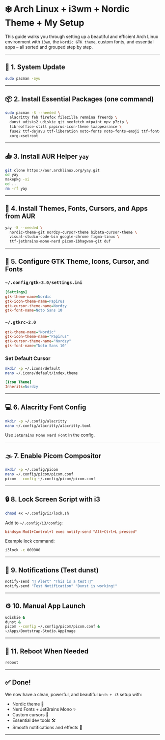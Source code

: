 # ❄️ Arch Linux + i3wm + Nordic Theme + My Setup

This guide walks you through setting up a beautiful and efficient Arch Linux environment with `i3wm`, the `Nordic GTK theme`, custom fonts, and essential apps – all sorted and grouped step by step.

---

## 🔄 1. System Update

```bash
sudo pacman -Syu
````

---

## 📦 2. Install Essential Packages (one command)

```bash
sudo pacman -S --needed \
  alacritty feh firefox filezilla remmina freerdp \
  dunst udisks2 udiskie git neofetch mtpaint mpv p7zip \
  libreoffice-still papirus-icon-theme lxappearance \
  fuse2 ttf-dejavu ttf-liberation noto-fonts noto-fonts-emoji ttf-font-awesome \
  xorg-xsetroot
```

---

## 📥 3. Install AUR Helper `yay`

```bash
git clone https://aur.archlinux.org/yay.git
cd yay
makepkg -si
cd ..
rm -rf yay
```

---

## 🎨 4. Install Themes, Fonts, Cursors, and Apps from AUR

```bash
yay -S --needed \
  nordic-theme-git nordzy-cursor-theme bibata-cursor-theme \
  visual-studio-code-bin google-chrome figma-linux \
  ttf-jetbrains-mono-nerd picom-ibhagwan-git duf
```

---

## 🧩 5. Configure GTK Theme, Icons, Cursor, and Fonts

### `~/.config/gtk-3.0/settings.ini`

```ini
[Settings]
gtk-theme-name=Nordic
gtk-icon-theme-name=Papirus
gtk-cursor-theme-name=Nordzy
gtk-font-name=Noto Sans 10
```

### `~/.gtkrc-2.0`

```ini
gtk-theme-name="Nordic"
gtk-icon-theme-name="Papirus"
gtk-cursor-theme-name="Nordzy"
gtk-font-name="Noto Sans 10"
```

### Set Default Cursor

```bash
mkdir -p ~/.icons/default
nano ~/.icons/default/index.theme
```

```ini
[Icon Theme]
Inherits=Nordzy
```

---

## 💻 6. Alacritty Font Config

```bash
mkdir -p ~/.config/alacritty
nano ~/.config/alacritty/alacritty.toml
```

Use `JetBrains Mono Nerd Font` in the config.

---

## 🌫️ 7. Enable Picom Compositor

```bash
mkdir -p ~/.config/picom
nano ~/.config/picom/picom.conf
picom --config ~/.config/picom/picom.conf
```

---

## 🔒 8. Lock Screen Script with i3

```bash
chmod +x ~/.config/i3/lock.sh
```

Add to `~/.config/i3/config`:

```ini
bindsym Mod1+Control+l exec notify-send "Alt+Ctrl+L pressed"
```

Example lock command:

```bash
i3lock -c 000000
```

---

## 📢 9. Notifications (Test dunst)

```bash
notify-send "🔔 Alert" "This is a test 🎉"
notify-send "Test Notification" "Dunst is working!"
```

---

## ⚙️ 10. Manual App Launch

```bash
udiskie &
dunst &
picom --config ~/.config/picom/picom.conf &
~/Apps/Bootstrap-Studio.AppImage
```

---

## 🔁 11. Reboot When Needed

```bash
reboot
```

---

## ✅ Done!

We now have a clean, powerful, and beautiful `Arch + i3` setup with:

* Nordic theme 🌌
* Nerd Fonts + JetBrains Mono ✨
* Custom cursors 🎯
* Essential dev tools 🛠️
* Smooth notifications and effects 💬

---
